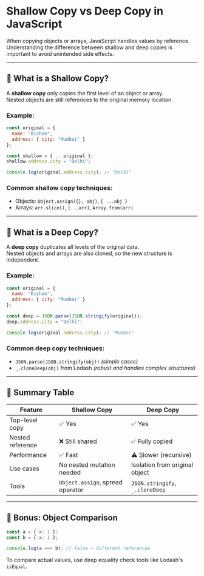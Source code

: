
# Shallow Copy vs Deep Copy in JavaScript

When copying objects or arrays, JavaScript handles values by reference. Understanding the difference between shallow and deep copies is important to avoid unintended side effects.

---

## 🔹 What is a Shallow Copy?

A **shallow copy** only copies the first level of an object or array.  
Nested objects are still references to the original memory location.

### Example:
```javascript
const original = {
  name: "Kishan",
  address: { city: "Mumbai" }
};

const shallow = { ...original };
shallow.address.city = "Delhi";

console.log(original.address.city); // "Delhi"
```

### Common shallow copy techniques:
- Objects: `Object.assign({}, obj)`, `{ ...obj }`
- Arrays: `arr.slice()`, `[...arr]`, `Array.from(arr)`

---

## 🔹 What is a Deep Copy?

A **deep copy** duplicates all levels of the original data.  
Nested objects and arrays are also cloned, so the new structure is independent.

### Example:
```javascript
const original = {
  name: "Kishan",
  address: { city: "Mumbai" }
};

const deep = JSON.parse(JSON.stringify(original));
deep.address.city = "Delhi";

console.log(original.address.city); // "Mumbai"
```

### Common deep copy techniques:
- `JSON.parse(JSON.stringify(obj))` *(simple cases)*
- `_.cloneDeep(obj)` from Lodash *(robust and handles complex structures)*

---

## 🧠 Summary Table

| Feature             | Shallow Copy                         | Deep Copy                          |
|---------------------|--------------------------------------|-------------------------------------|
| Top-level copy      | ✅ Yes                                | ✅ Yes                               |
| Nested reference    | ❌ Still shared                       | ✅ Fully copied                      |
| Performance         | ✅ Fast                               | ⚠️ Slower (recursive)               |
| Use cases           | No nested mutation needed            | Isolation from original object      |
| Tools               | `Object.assign`, spread operator     | `JSON.stringify`, `_.cloneDeep`     |

---

## 🧪 Bonus: Object Comparison

```javascript
const a = { x: 1 };
const b = { x: 1 };

console.log(a === b); // false – different references
```

To compare actual values, use deep equality check tools like Lodash's `isEqual`.
